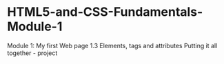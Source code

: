 # HTML5-and-CSS-Fundamentals-Module-1
Module 1: My first Web page   1.3 Elements, tags and attributes   Putting it all together - project
